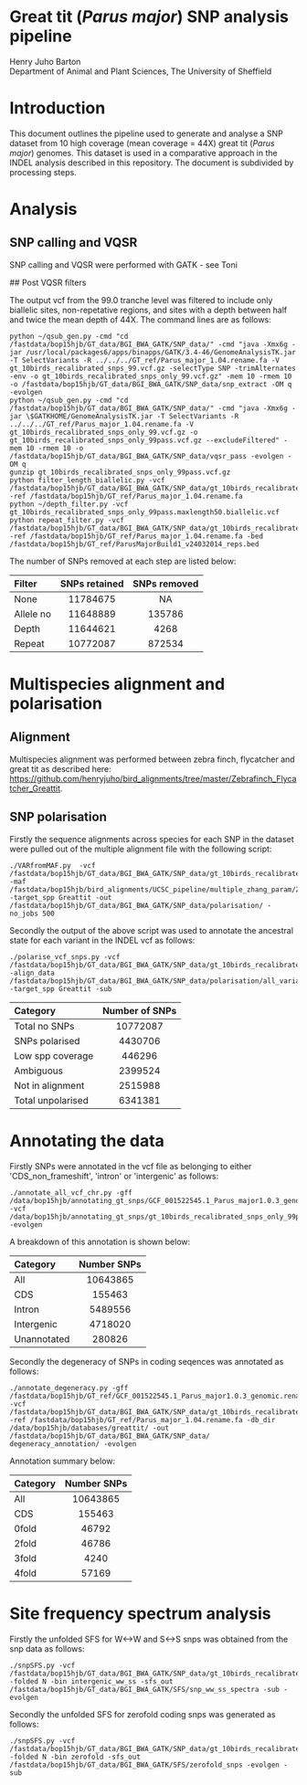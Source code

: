 # Great tit (*Parus major*) SNP analysis pipeline
Henry Juho Barton  
Department of Animal and Plant Sciences, The University of Sheffield  

# Introduction

This document outlines the pipeline used to generate and analyse a SNP dataset from 10 high coverage (mean coverage = 44X) great tit (*Parus major*) genomes. This dataset is used in a comparative approach in the INDEL analysis described in this repository. The document is subdivided by processing steps.

# Analysis
## SNP calling and VQSR

SNP calling and VQSR were performed with GATK - see Toni

## Post VQSR filters

The output vcf from the 99.0 tranche level was filtered to include only biallelic sites, non-repetative regions, and sites with a depth between half and twice the mean depth of 44X. The command lines are as follows:

```
python ~/qsub_gen.py -cmd "cd /fastdata/bop15hjb/GT_data/BGI_BWA_GATK/SNP_data/" -cmd "java -Xmx6g -jar /usr/local/packages6/apps/binapps/GATK/3.4-46/GenomeAnalysisTK.jar -T SelectVariants -R ../../../GT_ref/Parus_major_1.04.rename.fa -V gt_10birds_recalibrated_snps_99.vcf.gz -selectType SNP -trimAlternates -env -o gt_10birds_recalibrated_snps_only_99.vcf.gz" -mem 10 -rmem 10 -o /fastdata/bop15hjb/GT_data/BGI_BWA_GATK/SNP_data/snp_extract -OM q -evolgen
python ~/qsub_gen.py -cmd "cd /fastdata/bop15hjb/GT_data/BGI_BWA_GATK/SNP_data/" -cmd "java -Xmx6g -jar \$GATKHOME/GenomeAnalysisTK.jar -T SelectVariants -R ../../../GT_ref/Parus_major_1.04.rename.fa -V  gt_10birds_recalibrated_snps_only_99.vcf.gz -o gt_10birds_recalibrated_snps_only_99pass.vcf.gz --excludeFiltered" -mem 10 -rmem 10 -o /fastdata/bop15hjb/GT_data/BGI_BWA_GATK/SNP_data/vqsr_pass -evolgen -OM q
gunzip gt_10birds_recalibrated_snps_only_99pass.vcf.gz
python filter_length_biallelic.py -vcf /fastdata/bop15hjb/GT_data/BGI_BWA_GATK/SNP_data/gt_10birds_recalibrated_snps_only_99pass.vcf -ref /fastdata/bop15hjb/GT_ref/Parus_major_1.04.rename.fa
python ~/depth_filter.py -vcf gt_10birds_recalibrated_snps_only_99pass.maxlength50.biallelic.vcf
python repeat_filter.py -vcf /fastdata/bop15hjb/GT_data/BGI_BWA_GATK/SNP_data/gt_10birds_recalibrated_snps_only_99pass.maxlength50.biallelic.coveragefiltered.pass.vcf -ref /fastdata/bop15hjb/GT_ref/Parus_major_1.04.rename.fa -bed /fastdata/bop15hjb/GT_ref/ParusMajorBuild1_v24032014_reps.bed 
```

The number of SNPs removed at each step are listed below:

|Filter             |SNPs retained |SNPs removed  |
|:------------------|:------------:|:------------:|
|None               |11784675      |NA            |
|Allele no          |11648889      |135786        |
|Depth              |11644621      |4268          |
|Repeat             |10772087      |872534        |

# Multispecies alignment and polarisation

## Alignment

Multispecies alignment was performed between zebra finch, flycatcher and great tit as described here: <https://github.com/henryjuho/bird_alignments/tree/master/Zebrafinch_Flycatcher_Greattit>.


## SNP polarisation

Firstly the sequence alignments across species for each SNP in the dataset were pulled out of the multiple alignment file with the following script:

```
./VARfromMAF.py  -vcf /fastdata/bop15hjb/GT_data/BGI_BWA_GATK/SNP_data/gt_10birds_recalibrated_snps_only_99pass.maxlength50.biallelic.coveragefiltered.pass.repeatfilter.pass.vcf -maf /fastdata/bop15hjb/bird_alignments/UCSC_pipeline/multiple_zhang_param/Zebrafinch.Flycatcher.Greattit.maf -target_spp Greattit -out /fastdata/bop15hjb/GT_data/BGI_BWA_GATK/SNP_data/polarisation/ -no_jobs 500
```

Secondly the output of the above script was used to annotate the ancestral state for each variant in the INDEL vcf as follows:

```
./polarise_vcf_snps.py -vcf /fastdata/bop15hjb/GT_data/BGI_BWA_GATK/SNP_data/gt_10birds_recalibrated_snps_only_99pass.maxlength50.biallelic.coveragefiltered.pass.repeatfilter.pass.vcf -align_data /fastdata/bop15hjb/GT_data/BGI_BWA_GATK/SNP_data/polarisation/all_variants.alignment_states.txt -target_spp Greattit -sub
```

|Category         | Number of SNPs |
|:----------------|:--------------:|
|Total no SNPs    | 10772087       |
|SNPs polarised   | 4430706        |
|Low spp coverage | 446296         |
|Ambiguous        | 2399524        |
|Not in alignment | 2515988        |
|Total unpolarised| 6341381        |

# Annotating the data

Firstly SNPs were annotated in the vcf file as belonging to either 'CDS_non_frameshift', 'intron' or 'intergenic' as follows:

```
./annotate_all_vcf_chr.py -gff /data/bop15hjb/annotating_gt_snps/GCF_001522545.1_Parus_major1.0.3_genomic.rename.gff.gz -vcf /data/bop15hjb/annotating_gt_snps/gt_10birds_recalibrated_snps_only_99pass.maxlength50.biallelic.coveragefiltered.pass.repeatfilter.pass.polarised.vcf -evolgen
```

A breakdown of this annotation is shown below:

|Category             | Number SNPs  |
|:--------------------|:------------:|
|All                  | 10643865     |
|CDS                  | 155463       |
|Intron               | 5489556      |
|Intergenic           | 4718020      |
|Unannotated          | 280826       |

Secondly the degeneracy of SNPs in coding seqences was annotated as follows:

```
./annotate_degeneracy.py -gff /fastdata/bop15hjb/GT_ref/GCF_001522545.1_Parus_major1.0.3_genomic.rename.gff.gz -vcf /fastdata/bop15hjb/GT_data/BGI_BWA_GATK/SNP_data/gt_10birds_recalibrated_snps_only_99pass.maxlength50.biallelic.coveragefiltered.pass.repeatfilter.pass.polarised.annotated.vcf -ref /fastdata/bop15hjb/GT_ref/Parus_major_1.04.rename.fa -db_dir /data/bop15hjb/databases/greattit/ -out /fastdata/bop15hjb/GT_data/BGI_BWA_GATK/SNP_data/ degeneracy_annotation/ -evolgen
```

Annotation summary below:

|Category          | Number SNPs     |
|:-----------------|:---------------:|
|All               | 10643865        |
|CDS               | 155463          |
|0fold             | 46792           |
|2fold             | 46786           |
|3fold             | 4240            |
|4fold             | 57169           |

# Site frequency spectrum analysis

Firstly the unfolded SFS for W<->W and S<->S snps was obtained from the snp data as follows:

```  
./snpSFS.py -vcf /fastdata/bop15hjb/GT_data/BGI_BWA_GATK/SNP_data/gt_10birds_recalibrated_snps_only_99pass.maxlength50.biallelic.coveragefiltered.pass.repeatfilter.pass.polarised.annotated.vcf -folded N -bin intergenic_ww_ss -sfs_out /fastdata/bop15hjb/GT_data/BGI_BWA_GATK/SFS/snp_ww_ss_spectra -sub -evolgen
```

Secondly the unfolded SFS for zerofold coding snps was generated as follows:

```
./snpSFS.py -vcf /fastdata/bop15hjb/GT_data/BGI_BWA_GATK/SNP_data/gt_10birds_recalibrated_snps_only_99pass.maxlength50.biallelic.coveragefiltered.pass.repeatfilter.pass.polarised.annotated.degen.vcf -folded N -bin zerofold -sfs_out /fastdata/bop15hjb/GT_data/BGI_BWA_GATK/SFS/zerofold_snps -evolgen -sub
```